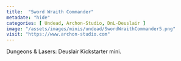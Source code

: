 ```yaml
---
title:  "Sword Wraith Commander"
metadate: "hide"
categories: [ Undead, Archon-Studio, DnL-Deuslair ]
image: "/assets/images/minis/undead/SwordWraithCommander5.png"
visit: "https://www.archon-studio.com"
---
```

Dungeons & Lasers: Deuslair Kickstarter mini.